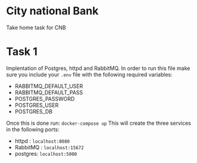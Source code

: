 # City national Bank 

Take home task for CNB 


# Task 1 

Implentation of Postgres, httpd and RabbitMQ. 
In order to run this file make sure you include your `.env` file with the following required variables: 
 - RABBITMQ_DEFAULT_USER
 - RABBITMQ_DEFAULT_PASS
 - POSTGRES_PASSWORD
 - POSTGRES_USER
 - POSTGRES_DB
 
 Once this is done run: `docker-compose up` 
 This will create the three services in the following ports: 
 
 - httpd : `localhost:8080`
 - RabbitMQ : `localhost:15672`
 - postgres: `localhost:5000`


